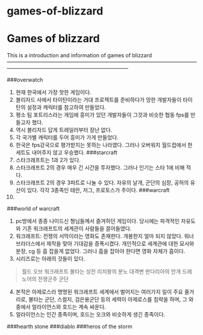 # games-of-blizzard

Games of blizzard
=================
This is a introduction and information of games of blizzard
———————————————————————————————————————————————————————————

###overwatch
1. 현재 한국에서 가장 핫한 게임이다.
2. 블리자드 사에서 타이탄이라는 거대 프로젝트를 준비하다가 망한 개발자들이 타이탄의 설정과 캐릭터를 참고하여 만들었다.
3. 평소 팀 포트리스라는 게임에 흥미가 있던 개발자들이 그것과 비슷한 협동 fps를 만들고자 했다.
4. 역시 블리자드 답게 트레일러부터 장난 없다.
5. 각 국가별 캐릭터를 두어 흥미가 가게 만들었다.
6. 한국은 fps강국으로 평가받지는 못하는 나라였다. 그러나 오버워치 월드컵에서 한 세트도 내어주지 않고 우승했다.
###starcraft
1. 스타크래프트는 1과 2가 있다.
2. 스타크래프트 2의 경우 매우 긴 시간을 투자했다. 그러나 인기는 스타 1에 비해 적다.
3. 스타크래프트 2의 경우 3파트로 나눌 수 있다. 자유의 날개, 군단의 심장, 공허의 유산이 있다. 각각 3종족인 테란, 저그, 프로토스가 주이다.
###warcraft
1. 
###world of warcraft
1. pc방에서 종종 나이드신 형님들께서 즐겨하던 게임이다. 당시에는 파격적인 자유도와 기존 워크래프트의 세계관이 사람들을 끌어들였다.
2. 워크래프트: 전쟁의 서막이라는 영화도 존재한다. 개봉한지 얼마 되지 않았다. 워너 브라더스에서 제작을 맞아 기대감을 증폭시켰다. 개인적으로 세계관에 대한 묘사와 분장, cg 등 흠 잡을게 없었다. 그러나 흠을 잡아야 한다면 영화 자체가 흠이다.
3. 시리즈로는 아래의 것들이 있다.

> 월드 오브 워크래프트
> 불타는 성전
> 리치왕의 분노
> 대격변
> 판다리아의 안개
> 드레노어의 전쟁군주
> 군단

4. 본작은 아제로스라 명명된 워크래프트 세계에서 벌어지는 여러가지 일이 주요 줄거리로, 불타는 군단, 스컬지, 검은용군단 등의 세력이 아제로스를 침략을 하며, 그 와중에서 얼라이언스와 호드는 계속 싸운다.
5. 얼라이언스는 인간 종족이며, 호드는 오크와 비슷하게 생긴 종족이다.

###hearth stone
###diablo
###heros of the storm
